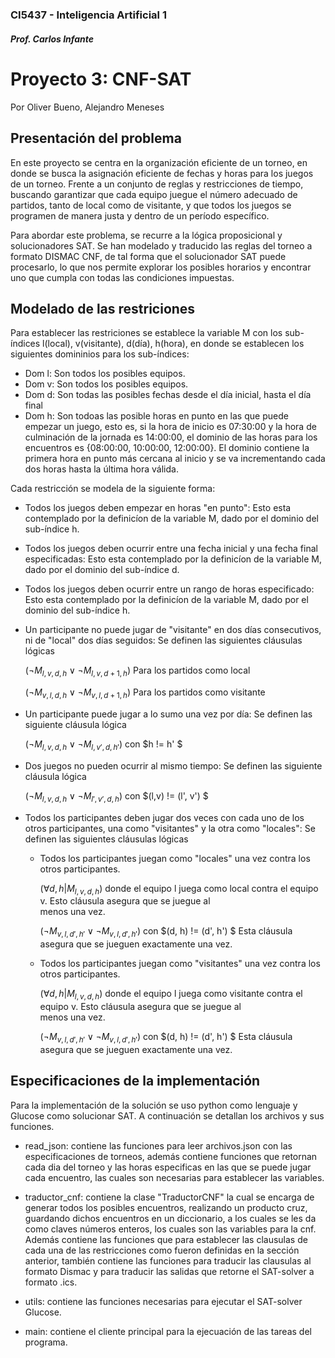 #
### CI5437 - Inteligencia Artificial 1
##### Prof. Carlos Infante
# Proyecto 3: CNF-SAT
Por Oliver Bueno, Alejandro Meneses

## Presentación del problema
En este proyecto se centra en la organización eficiente de un torneo, en donde se busca la asignación eficiente de fechas y horas para los juegos de un torneo. Frente a un conjunto de reglas y restricciones de tiempo, buscando garantizar que cada equipo juegue el número adecuado de partidos, tanto de local como de visitante, y que todos los juegos se programen de manera justa y dentro de un período específico.

Para abordar este problema, se recurre a la lógica proposicional y solucionadores SAT. Se han modelado y traducido las reglas del torneo a formato DISMAC CNF, de tal forma que el solucionador SAT puede procesarlo, lo que nos permite explorar los posibles horarios y encontrar uno que cumpla con todas las condiciones impuestas.

## Modelado de las restriciones
Para establecer las restriciones se establece la variable M con los sub-índices l(local), v(visitante), d(día), h(hora), en donde se establecen los siguientes domininios para los sub-índices:

- Dom l: Son todos los posibles equipos.
- Dom v: Son todos los posibles equipos.
- Dom d: Son todas las posibles fechas desde el día inicial, hasta el día final
- Dom h: Son todoas las posible horas en punto en las que puede empezar un juego, esto es, si la hora de inicio es 07:30:00 y la hora de culminación de la jornada es 14:00:00, el dominio de las horas para los encuentros es {08:00:00, 10:00:00, 12:00:00}. El dominio contiene la primera hora en punto más cercana al inicio y se va incrementando cada dos horas hasta la última hora válida.

Cada restricción se modela de la siguiente forma:

- Todos los juegos deben empezar en horas "en punto": Esto esta contemplado por la definicíon de la variable M, dado por el dominio del sub-índice h.
- Todos los juegos deben ocurrir entre una fecha inicial y una fecha final especificadas: Esto esta contemplado por la definicíon de la variable M, dado por el dominio del sub-índice d.
- Todos los juegos deben ocurrir entre un rango de horas especificado: Esto esta contemplado por la definicíon de la variable M, dado por el dominio del sub-índice h.
- Un participante no puede jugar de "visitante" en dos días consecutivos, ni de "local" dos días seguidos: Se definen las siguientes cláusulas lógicas

  
  $(\neg M_{l,v,d,h} \lor \neg M_{l,v,d+1,h})$   Para los partidos como local
  
  $(\neg M_{v,l,d,h} \lor \neg M_{v,l,d+1,h})$   Para los partidos como visitante

- Un participante puede jugar a lo sumo una vez por día: Se definen las siguiente cláusula lógica

  $(\neg M_{l,v,d,h} \lor \neg M_{l,v',d,h'})$ con $h != h' $

- Dos juegos no pueden ocurrir al mismo tiempo: Se definen las siguiente cláusula lógica

  $(\neg M_{l,v,d,h} \lor \neg M_{l',v',d,h})$ con $(l,v) != (l', v') $

- Todos los participantes deben jugar dos veces con cada uno de los otros participantes, una como "visitantes" y la otra como "locales": Se definen las siguientes cláusulas lógicas

  - Todos los participantes juegan como "locales" una vez contra los otros participantes.
  
    $(\forall d,h | M_{l,v,d,h})$ donde el equipo l juega como local contra el equipo v. Esto cláusula asegura que se juegue al  
    menos una vez.

    $(\neg M_{v,l,d',h'} \lor \neg M_{v,l,d',h'})$ con $(d, h) != (d', h') $ Esta cláusula asegura que se jueguen exactamente una vez.

  - Todos los participantes juegan como "visitantes" una vez contra los otros participantes.
 
    $(\forall d,h | M_{l,v,d,h})$ donde el equipo l juega como visitante contra el equipo v. Esto cláusula asegura que se juegue al  
    menos una vez.

    $(\neg M_{v,l,d',h'} \lor \neg M_{v,l,d',h'})$ con $(d, h) != (d', h') $ Esta cláusula asegura que se jueguen exactamente una vez.
  
## Especificaciones de la implementación
Para la implementación de la solución se uso python como lenguaje y Glucose como solucionar SAT. A continuación se detallan los archivos y sus funciones.

- read_json: contiene las funciones para leer archivos.json con las especificaciones de torneos, además contiene funciones que retornan cada dia del torneo y las horas especificas en las que se puede jugar cada encuentro, las cuales son necesarias para establecer las variables.

- traductor_cnf: contiene la clase "TraductorCNF" la cual se encarga de generar todos los posibles encuentros, realizando un producto cruz, guardando dichos encuentros en un diccionario, a los cuales se les da como claves números enteros, los cuales son las variables para la cnf. Además contiene las funciones que para establecer las clausulas de cada una de las restricciones como fueron definidas en la sección anterior, también contiene las funciones para traducir las clausulas al formato Dismac y para traducir las salidas que retorne el SAT-solver a formato .ics.

- utils: contiene las funciones necesarias para ejecutar el SAT-solver Glucose.

- main: contiene el cliente principal para la ejecuación de las tareas del programa.
